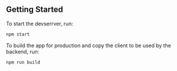 ## Getting Started

To start the devserrver, run:

```bash
npm start
```

To build the app for production and copy the client to be used by the backend, run:

```bash
npm run build
```

